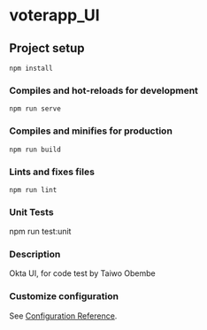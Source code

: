 # voterapp_UI

## Project setup

```
npm install
```

### Compiles and hot-reloads for development

```
npm run serve
```

### Compiles and minifies for production

```
npm run build
```

### Lints and fixes files

```
npm run lint
```

### Unit Tests

npm run test:unit

### Description

Okta UI, for code test by Taiwo Obembe

### Customize configuration

See [Configuration Reference](https://cli.vuejs.org/config/).

